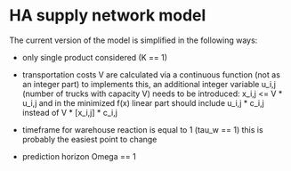 # HA supply network model
The current version of the model is simplified in the following ways:
  - only single product considered (K == 1)

  - transportation costs V are calculated via a continuous function (not as an integer part)
    to implements this, an additional integer variable u_i,j (number of trucks with capacity V) needs to be introduced:
      x_i,j <= V * u_i,j
      and in the minimized f(x) linear part should include u_i,j * c_i,j instead of V * [x_i,j] * c_i,j

  - timeframe for warehouse reaction is equal to 1 (tau_w == 1)
    this is probably the easiest point to change
  
  - prediction horizon Omega == 1